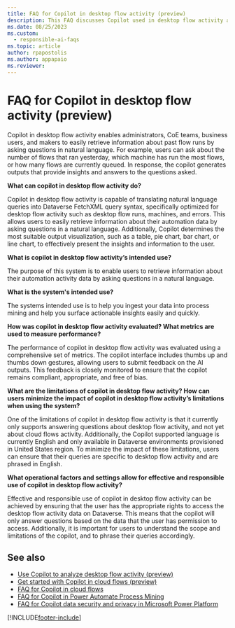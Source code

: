 ```yaml
---
title: FAQ for Copilot in desktop flow activity (preview)
description: This FAQ discusses Copilot used in desktop flow activity and the key considerations for making use of this technology responsibly.
ms.date: 08/25/2023
ms.custom: 
  - responsible-ai-faqs
ms.topic: article
author: rpapostolis
ms.author: appapaio
ms.reviewer: 
---
```


# FAQ for Copilot in desktop flow activity (preview)

Copilot in desktop flow activity enables administrators, CoE teams, business users, and makers to easily retrieve information about past flow runs by asking questions in natural language. For example, users can ask about the number of flows that ran yesterday, which machine has run the most flows, or how many flows are currently queued. In response, the copilot generates outputs that provide insights and answers to the questions asked.

**What can copilot in desktop flow activity do?**

Copilot in desktop flow activity is capable of translating natural language queries into Dataverse FetchXML query syntax, specifically optimized for desktop flow activity such as desktop flow runs, machines, and errors. This allows users to easily retrieve information about their automation data by asking questions in a natural language. Additionally, Copilot determines the most suitable output visualization, such as a table, pie chart, bar chart, or line chart, to effectively present the insights and information to the user.

**What is copilot in desktop flow activity’s intended use?**

The purpose of this system is to enable users to retrieve information about their automation activity data by asking questions in a natural language.

**What is the system's intended use?**

The systems intended use is to help you ingest your data into process mining and help you surface actionable insights easily and quickly.

**How was copilot in desktop flow activity evaluated? What metrics are used to measure performance?**

The performance of copilot in desktop flow activity was evaluated using a comprehensive set of metrics. The copilot interface includes thumbs up and thumbs down gestures, allowing users to submit feedback on the AI outputs. This feedback is closely monitored to ensure that the copilot remains compliant, appropriate, and free of bias.

**What are the limitations of copilot in desktop flow activity? How can users minimize the impact of copilot in desktop flow activity’s limitations when using the system?**

One of the limitations of copilot in desktop flow activity is that it currently only supports answering questions about desktop flow activity, and not yet about cloud flows activity. Additionally, the Copilot supported language is currently English and only available in Dataverse environments provisioned in United States region. To minimize the impact of these limitations, users can ensure that their queries are specific to desktop flow activity and are phrased in English.

**What operational factors and settings allow for effective and responsible use of copilot in desktop flow activity?**

Effective and responsible use of copilot in desktop flow activity can be achieved by ensuring that the user has the appropriate rights to access the desktop flow activity data on Dataverse. This means that the copilot will only answer questions based on the data that the user has permission to access. Additionally, it is important for users to understand the scope and limitations of the copilot, and to phrase their queries accordingly.

## See also

- [Use Copilot to analyze desktop flow activity (preview)](./desktop-flows/use-copilot-to-analyze-desktopflow-activity.md)
- [Get started with Copilot in cloud flows (preview)](get-started-with-copilot.md)
- [FAQ for Copilot in cloud flows](faqs-copilot.md)
- [FAQ for Copilot in Power Automate Process Mining](faqs-copilot-in-process-mining.md)
- [FAQ for Copilot data security and privacy in Microsoft Power Platform](/power-platform/faqs-copilot-data-security-privacy)

[!INCLUDE[footer-include](./includes/footer-banner.md)]
